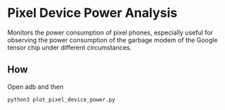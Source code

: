 # Pixel Device Power Analysis

Monitors the power consumption of pixel phones, especially useful for observing the power consumption of the garbage modem of the Google tensor chip under different circumstances.


## How

Open adb and then

```
python3 plot_pixel_device_power.py
```